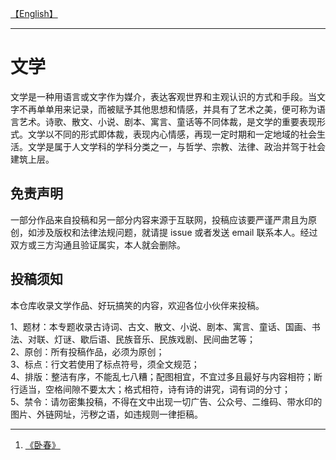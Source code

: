 
[【English】](#README-en.md)

---


# 文学

文学是一种用语言或文字作为媒介，表达客观世界和主观认识的方式和手段。当文字不再单单用来记录，而被赋予其他思想和情感，并具有了艺术之美，便可称为语言艺术。诗歌、散文、小说、剧本、寓言、童话等不同体裁，是文学的重要表现形式。文学以不同的形式即体裁，表现内心情感，再现一定时期和一定地域的社会生活。文学是属于人文学科的学科分类之一，与哲学、宗教、法律、政治并驾于社会建筑上层。


## 免责声明

一部分作品来自投稿和另一部分内容来源于互联网，投稿应该要严谨严肃且为原创，如涉及版权和法律法规问题，就请提 issue 或者发送 email 联系本人。经过双方或三方沟通且验证属实，本人就会删除。


## 投稿须知 

本仓库收录文学作品、好玩搞笑的内容，欢迎各位小伙伴来投稿。 

1、题材：本专题收录古诗词、古文、散文、小说、剧本、寓言、童话、国画、书法、对联、灯谜、歇后语、民族音乐、民族戏剧、民间曲艺等；<br /> 
2、原创：所有投稿作品，必须为原创；<br />
3、标点：行文若使用了标点符号，须全文规范；<br />
4、排版：整洁有序，不能乱七八糟；配图相宜，不宜过多且最好与内容相符；断行适当，空格间隙不要太大；格式相符，诗有诗的讲究，词有词的分寸；<br />
5、禁令：请勿密集投稿，不得在文中出现一切广告、公众号、二维码、带水印的图片、外链网址，污秽之语，如违规则一律拒稿。<br />


---

1. [《卧春》](#Poems/wochun.md)
